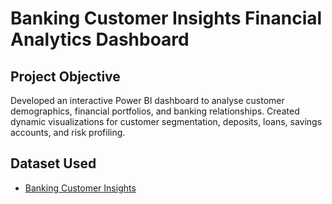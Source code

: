 # Banking Customer Insights Financial Analytics Dashboard
## Project Objective
Developed an interactive Power BI dashboard to analyse customer demographics, financial portfolios, and  banking relationships. Created dynamic visualizations for customer segmentation, deposits, loans, savings  accounts, and risk profiling. 
## Dataset Used
- <a href="https://github.com/ChanduC2/Banking-Customer-Insights-Financial-Analytics-Dashboard-/blob/main/Banking.xlsx">Banking Customer Insights</a>

